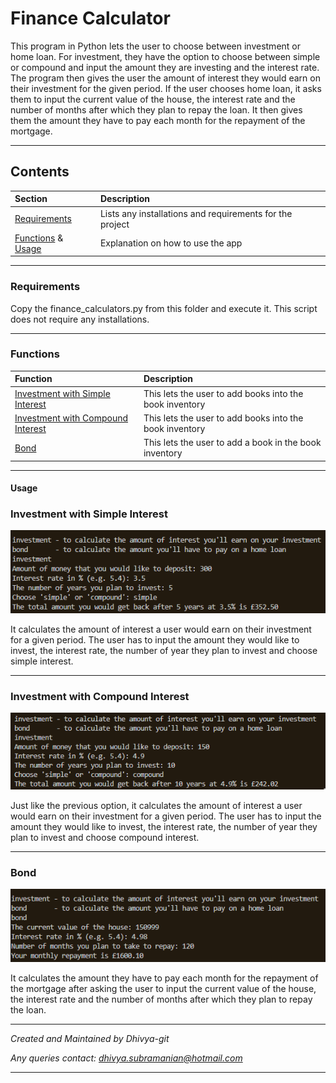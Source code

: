 # Finance Calculator
This program in Python lets the user to choose between investment or home loan. For investment, they have the option to choose between simple or compound and input the amount they are investing and the interest rate. The program then gives the user the amount of interest they would earn on their investment for the given period. If the user chooses home loan, it asks them to input the current value of the house, the interest rate and the number of months after which they plan to repay the loan. It then gives them the amount they have to pay each month for the repayment of the mortgage.

---
## Contents
| Section | Description |
| :--- | :--- |
| [Requirements](#requirements) | Lists any installations and requirements for the project |
| [Functions](#functions) & [Usage](#usage) | Explanation on how to use the app |

---
### **Requirements**
Copy the finance_calculators.py from this folder and execute it.  This script does not require any installations.

---
### **Functions**
| Function | Description |
| :--- | :--- |
| [Investment with Simple Interest](#investment-with-simple-interest) | This lets the user to add books into the book inventory |
| [Investment with Compound Interest](#investment-with-compound-interest) | This lets the user to add books into the book inventory |
| [Bond](#bond) | This lets the user to add a book in the book inventory |

---
#### **Usage**
### Investment with Simple Interest
![Investment with Simple Interest Screen](images/investment_simple.PNG)
 
 It calculates the amount of interest a user would earn on their investment for a given period. The user has to input the amount they would like to invest, the interest rate, the number of year they plan to invest and choose simple interest.

---
### Investment with Compound Interest
![Investment with Compound Interest Screen](images/investment_compound.PNG)

Just like the previous option, it calculates the amount of interest a user would earn on their investment for a given period. The user has to input the amount they would like to invest, the interest rate, the number of year they plan to invest and choose compound interest.

---
### Bond
![Bond Screen](images/bond.PNG)

It calculates the amount they have to pay each month for the repayment of the mortgage after asking the user to input the current value of the house, the interest rate and the number of months after which they plan to repay the loan.

---

*Created and Maintained by Dhivya-git*

*Any queries contact: dhivya.subramanian@hotmail.com*

---